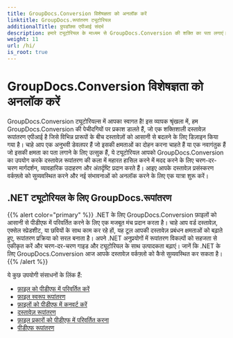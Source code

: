 ```yaml
---
title: GroupDocs.Conversion विशेषज्ञता को अनलॉक करें
linktitle: GroupDocs.रूपांतरण ट्यूटोरियल
additionalTitle: ग्रुपडॉक्स एपीआई संदर्भ
description: हमारे ट्यूटोरियल के माध्यम से GroupDocs.Conversion की शक्ति का पता लगाएं। निर्बाध वर्कफ़्लो एकीकरण के लिए दस्तावेज़ों को प्रारूपों के बीच आसानी से परिवर्तित करना सीखें।
weight: 11
url: /hi/
is_root: true
---
```


# GroupDocs.Conversion विशेषज्ञता को अनलॉक करें


GroupDocs.Conversion ट्यूटोरियल्स में आपका स्वागत है! इस व्यापक श्रृंखला में, हम GroupDocs.Conversion की पेचीदगियों पर प्रकाश डालते हैं, जो एक शक्तिशाली दस्तावेज़ रूपांतरण एपीआई है जिसे विभिन्न प्रारूपों के बीच दस्तावेज़ों को आसानी से बदलने के लिए डिज़ाइन किया गया है। चाहे आप एक अनुभवी डेवलपर हैं जो इसकी क्षमताओं का दोहन करना चाहते हैं या एक नवागंतुक हैं जो इसकी क्षमता का पता लगाने के लिए उत्सुक हैं, ये ट्यूटोरियल आपको GroupDocs.Conversion का उपयोग करके दस्तावेज़ रूपांतरण की कला में महारत हासिल करने में मदद करने के लिए चरण-दर-चरण मार्गदर्शन, व्यावहारिक उदाहरण और अंतर्दृष्टि प्रदान करते हैं। आइए आपके दस्तावेज़ प्रसंस्करण वर्कफ़्लो को सुव्यवस्थित करने और नई संभावनाओं को अनलॉक करने के लिए एक यात्रा शुरू करें।

## .NET ट्यूटोरियल के लिए GroupDocs.रूपांतरण
{{% alert color="primary" %}}
.NET के लिए GroupDocs.Conversion फ़ाइलों को आसानी से पीडीएफ में परिवर्तित करने के लिए एक मजबूत मंच प्रदान करता है। चाहे आप वर्ड दस्तावेज़, एक्सेल स्प्रेडशीट, या छवियों के साथ काम कर रहे हों, यह टूल आपकी दस्तावेज़ प्रबंधन क्षमताओं को बढ़ाते हुए, रूपांतरण प्रक्रिया को सरल बनाता है। अपने .NET अनुप्रयोगों में रूपांतरण विकल्पों को सहजता से एकीकृत करें और चरण-दर-चरण गाइड और ट्यूटोरियल के साथ उत्पादकता बढ़ाएं। जानें कि .NET के लिए GroupDocs.Conversion आज आपके दस्तावेज़ वर्कफ़्लो को कैसे सुव्यवस्थित कर सकता है।
{{% /alert %}}

ये कुछ उपयोगी संसाधनों के लिंक हैं:
 
- [फ़ाइल को पीडीएफ में परिवर्तित करें](./net/file-conversion-to-pdf/)
- [फ़ाइल स्वरूप रूपांतरण](./net/file-format-conversion-tutorials/)
- [फ़ाइलों को पीडीएफ में कनवर्ट करें](./net/convert-files-to-pdf/)
- [दस्तावेज़ रूपांतरण](./net/document-conversion/)
- [फ़ाइल प्रकारों को पीडीएफ में परिवर्तित करना](./net/converting-file-types-to-pdf/)
- [पीडीएफ रूपांतरण](./net/pdf-conversion/)